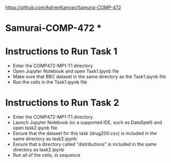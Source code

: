 https://github.com/AdrienKamran/Samurai-COMP-472
# Samurai-COMP-472 *

<h1> Instructions to Run Task 1 </h1>

<ul> 
  <li>Enter the COMP472-MP1-T1 directory</li>
  <li>Open Jupyter Notebook and open Task1.ipynb file </li>
  <li>Make sure that BBC dataset in the same directory as the Task1.ipynb file </li>
  <li>Run the cells in the Task1.ipynb file</li>
</ul>

<h1> Instructions to Run Task 2 </h1>

<ul>
  <li>Enter the COMP472-MP1-T1 directory</li>
  <li>Launch Jupyter Notebook (or a supported IDE, such as DataSpell) and open task2.ipynb file</li>
  <li>Esnure that the dataset for this task (drug200.csv) is included in the same directory as task2.ipynb</li>
  <li>Esnure that a directory called "distributions" is included in the same directory as task2.ipynb</li>
  <li>Run all of the cells, in sequence</li>
</ul>
